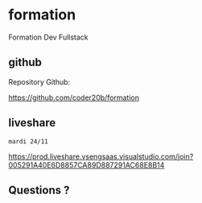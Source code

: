 # formation

Formation Dev Fullstack

## github

Repository Github:

https://github.com/coder20b/formation

## liveshare

    mardi 24/11

https://prod.liveshare.vsengsaas.visualstudio.com/join?005291A40E6D8857CA89D887291AC68E8B14

## Questions ?

